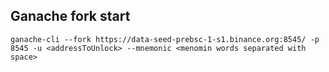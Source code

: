 ## Ganache fork start
```
ganache-cli --fork https://data-seed-prebsc-1-s1.binance.org:8545/ -p 8545 -u <addressToUnlock> --mnemonic <menomin words separated with space>
```